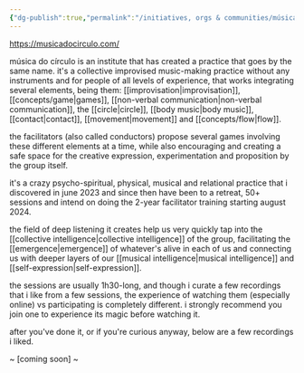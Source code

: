 ```yaml
---
{"dg-publish":true,"permalink":"/initiatives, orgs & communities/música do círculo/","tags":["organization","music","play","🌿"],"created":"2023-05-31T16:42:16.760-03:00","updated":"2024-05-04T18:02:26.104-03:00"}
---
```


https://musicadocirculo.com/

música do círculo is an institute that has created a practice that goes by the same name. it's a collective improvised music-making practice without any instruments and for people of all levels of experience, that works integrating several elements, being them: [[improvisation\|improvisation]], [[concepts/game\|games]], [[non-verbal communication\|non-verbal communication]], the [[circle\|circle]], [[body music\|body music]], [[contact\|contact]], [[movement\|movement]] and [[concepts/flow\|flow]].

the facilitators (also called conductors) propose several games involving these different elements at a time, while also encouraging and creating a safe space for the creative expression, experimentation and proposition by the group itself.

it's a crazy psycho-spiritual, physical, musical and relational practice that i discovered in june 2023 and since then have been to a retreat, 50+ sessions and intend on doing the 2-year facilitator training starting august 2024.

the field of deep listening it creates help us very quickly tap into the [[collective intelligence\|collective intelligence]] of the group, facilitating the [[emergence\|emergence]] of whatever's alive in each of us and connecting us with deeper layers of our [[musical intelligence\|musical intelligence]] and [[self-expression\|self-expression]].

the sessions are usually 1h30-long, and though i curate a few recordings that i like from a few sessions, the experience of watching them (especially online) vs participating is completely different. i strongly recommend you join one to experience its magic before watching it.

after you've done it, or if you're curious anyway, below are a few recordings i liked.

~ [coming soon] ~